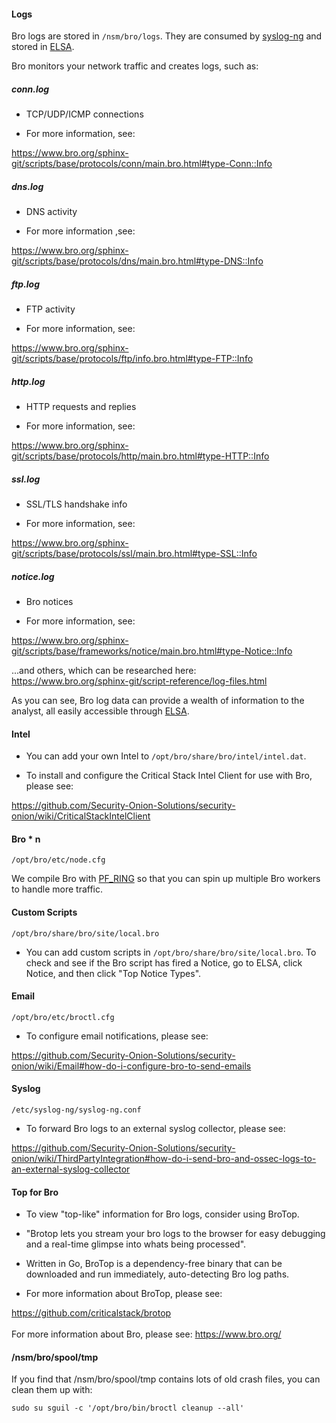 #### Logs
Bro logs are stored in `/nsm/bro/logs`.  They are consumed by [syslog-ng](syslog) and stored in [ELSA](ELSA).

Bro monitors your network traffic and creates logs, such as:  
##### conn.log
* TCP/UDP/ICMP connections

* For more information, see: 

https://www.bro.org/sphinx-git/scripts/base/protocols/conn/main.bro.html#type-Conn::Info

##### dns.log

* DNS activity	  

* For more information ,see: 

https://www.bro.org/sphinx-git/scripts/base/protocols/dns/main.bro.html#type-DNS::Info

##### ftp.log

* FTP activity

* For more information, see: 

https://www.bro.org/sphinx-git/scripts/base/protocols/ftp/info.bro.html#type-FTP::Info
	  
##### http.log

* HTTP requests and replies

* For more information, see: 

https://www.bro.org/sphinx-git/scripts/base/protocols/http/main.bro.html#type-HTTP::Info
	  
##### ssl.log

* SSL/TLS handshake info
	  
* For more information, see: 

https://www.bro.org/sphinx-git/scripts/base/protocols/ssl/main.bro.html#type-SSL::Info

##### notice.log

* Bro notices	  

* For more information, see: 

https://www.bro.org/sphinx-git/scripts/base/frameworks/notice/main.bro.html#type-Notice::Info

...and others, which can be researched here:  
https://www.bro.org/sphinx-git/script-reference/log-files.html

As you can see, Bro log data can provide a wealth of information to the analyst, all easily accessible through [ELSA](https://github.com/Security-Onion-Solutions/security-onion/wiki/ELSA). 

#### Intel

* You can add your own Intel to `/opt/bro/share/bro/intel/intel.dat`.

* To install and configure the Critical Stack Intel Client for use with Bro, please see:

https://github.com/Security-Onion-Solutions/security-onion/wiki/CriticalStackIntelClient

#### Bro * n
`/opt/bro/etc/node.cfg`

We compile Bro with [PF_RING](https://github.com/Security-Onion-Solutions/security-onion/wiki/PF_RING) so that you can spin up multiple Bro workers to handle more traffic.

#### Custom Scripts
`/opt/bro/share/bro/site/local.bro`

* You can add custom scripts in `/opt/bro/share/bro/site/local.bro`. 
To check and see if the Bro script has fired a Notice, go to ELSA, click Notice, and then click "Top Notice Types".

#### Email
`/opt/bro/etc/broctl.cfg`

* To configure email notifications, please see:

https://github.com/Security-Onion-Solutions/security-onion/wiki/Email#how-do-i-configure-bro-to-send-emails

#### Syslog
`/etc/syslog-ng/syslog-ng.conf`

* To forward Bro logs to an external syslog collector, please see: 

https://github.com/Security-Onion-Solutions/security-onion/wiki/ThirdPartyIntegration#how-do-i-send-bro-and-ossec-logs-to-an-external-syslog-collector

#### Top for Bro

* To view "top-like" information for Bro logs, consider using BroTop.

* "Brotop lets you stream your bro logs to the browser for easy debugging and a real-time glimpse into whats being processed".

* Written in Go, BroTop is a dependency-free binary that can be downloaded and run immediately, auto-detecting Bro log paths.

* For more information about BroTop, please see: 

https://github.com/criticalstack/brotop
<br/><br/>
For more information about Bro, please see:
https://www.bro.org/

#### /nsm/bro/spool/tmp

If you find that /nsm/bro/spool/tmp contains lots of old crash files, you can clean them up with:
```
sudo su sguil -c '/opt/bro/bin/broctl cleanup --all'
```